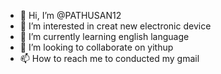 - 👋 Hi, I’m @PATHUSAN12
- 👀 I’m interested in creat new electronic device
- 🌱 I’m currently learning english language
- 💞️ I’m looking to collaborate on yithup
- 📫 How to reach me  to conducted my gmail

<!---
PATHUSAN12/PATHUSAN12 is a ✨ special ✨ repository because its `README.md` (this file) appears on your GitHub profile.
You can click the Preview link to take a look at your changes.
--->
